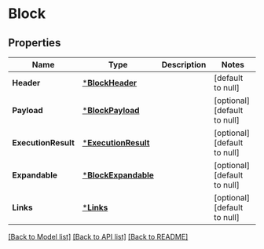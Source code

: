 # Block

## Properties
Name | Type | Description | Notes
------------ | ------------- | ------------- | -------------
**Header** | [***BlockHeader**](BlockHeader.md) |  | [default to null]
**Payload** | [***BlockPayload**](BlockPayload.md) |  | [optional] [default to null]
**ExecutionResult** | [***ExecutionResult**](ExecutionResult.md) |  | [optional] [default to null]
**Expandable** | [***BlockExpandable**](Block__expandable.md) |  | [optional] [default to null]
**Links** | [***Links**](Links.md) |  | [optional] [default to null]

[[Back to Model list]](../README.md#documentation-for-models) [[Back to API list]](../README.md#documentation-for-api-endpoints) [[Back to README]](../README.md)

